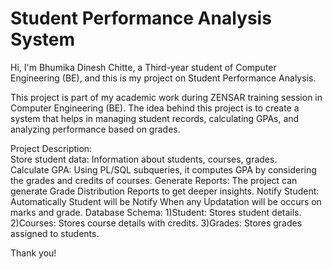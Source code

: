 # Student Performance Analysis System
Hi, I'm Bhumika Dinesh Chitte, a Third-year student of Computer Engineering (BE), and this is my project on Student Performance Analysis.

This project is part of my academic work during ZENSAR training session in Computer Engineering (BE). The idea behind this project is to create a system that helps in managing student records, calculating GPAs, and analyzing performance based on grades.

Project Description:  
Store student data: Information about students, courses, grades.  
Calculate GPA: Using PL/SQL subqueries, it computes GPA by considering the grades and credits of courses.
Generate Reports: The project can generate Grade Distribution Reports to get deeper insights.
Notify Student: Automatically Student will be Notify When any Updatation will be occurs on marks and grade.
Database Schema:
1)Student: Stores student details.
2)Courses: Stores course details with credits.
3)Grades: Stores grades assigned to students.

Thank you!
